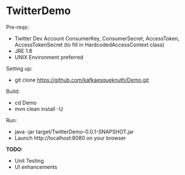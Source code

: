 # TwitterDemo

Pre-reqs:
  - Twitter Dev Account ConsumerKey, ConsumerSecret, AccessToken, AccessTokenSecret (to fill in HardcodedAccessContext class)
  - JRE 1.8
  - UNIX Environment preferred


Setting up:
  - git clone https://github.com/kafkaesqueknuth/Demo.git

Build:
  - cd Demo
  - mvn clean install -U
  
Run:
  - java -jar target/TwitterDemo-0.0.1-SNAPSHOT.jar
  - Launch http://localhost:8080 on your browser


<b>TODO:</b>

- Unit Testing
- UI enhancements

